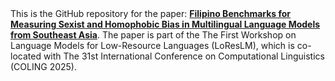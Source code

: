 <div style="margin: 0;">
This is the GitHub repository for the paper: <b><a href="[https://arxiv.org/abs/2410.15464](https://arxiv.org/abs/2412.07303)">Filipino Benchmarks for Measuring Sexist and Homophobic Bias in Multilingual Language Models from Southeast Asia</a></b>. The paper is part of the The First Workshop on Language Models for
Low-Resource Languages (LoResLM), which is co-located with The 31st International Conference on Computational Linguistics (COLING 2025).
</div>
